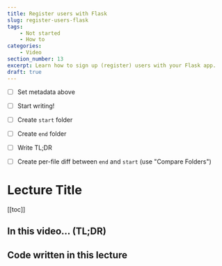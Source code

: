 ```yaml
---
title: Register users with Flask
slug: register-users-flask
tags:
    - Not started
    - How to
categories:
    - Video
section_number: 13
excerpt: Learn how to sign up (register) users with your Flask app.
draft: true
---
```


- [ ] Set metadata above
- [ ] Start writing!
- [ ] Create `start` folder
- [ ] Create `end` folder
- [ ] Write TL;DR
- [ ] Create per-file diff between `end` and `start` (use "Compare Folders")


# Lecture Title

[[toc]]

## In this video... (TL;DR)

## Code written in this lecture
